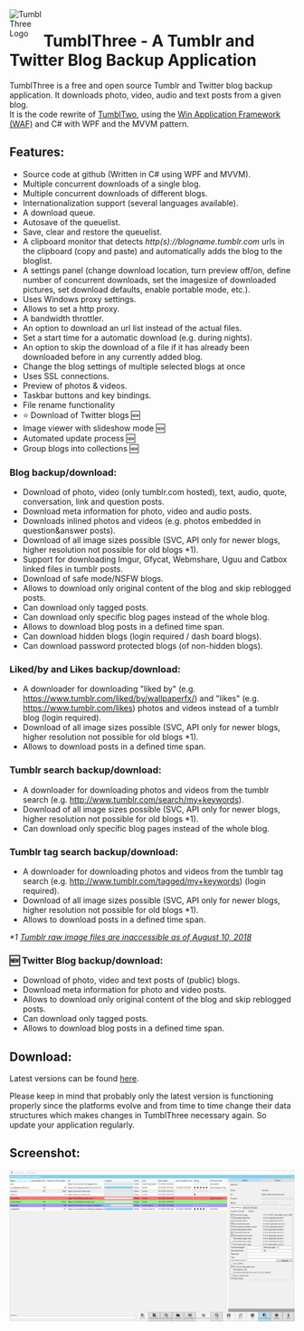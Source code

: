 <img align="left" width="60" height="60" src="https://github.com/TumblThreeApp/TumblThree/wiki/images/tumblthree_icon.png" alt="TumblThree Logo">

# TumblThree - A Tumblr and Twitter Blog Backup Application

TumblThree is a free and open source Tumblr and Twitter blog backup application. It downloads photo, video, audio and text posts from a given blog.<br/>
It is the code rewrite of [TumblTwo](https://github.com/johanneszab/TumblTwo), using the [Win Application Framework (WAF)](https://github.com/jbe2277/waf) and C# with WPF and the MVVM pattern.

## Features:

* Source code at github (Written in C# using WPF and MVVM).
* Multiple concurrent downloads of a single blog.
* Multiple concurrent downloads of different blogs.
* Internationalization support (several languages available).
* A download queue.
* Autosave of the queuelist.
* Save, clear and restore the queuelist.
* A clipboard monitor that detects *http(s)://blogname.tumblr.com* urls in the clipboard (copy and paste) and automatically adds the blog to the bloglist.
* A settings panel (change download location, turn preview off/on, define number of concurrent downloads, set the imagesize of downloaded pictures, set download defaults, enable portable mode, etc.).
* Uses Windows proxy settings.
* Allows to set a http proxy.
* A bandwidth throttler.
* An option to download an url list instead of the actual files.
* Set a start time for a automatic download (e.g. during nights).
* An option to skip the download of a file if it has already been downloaded before in any currently added blog.
* Change the blog settings of multiple selected blogs at once
* Uses SSL connections.
* Preview of photos & videos.
* Taskbar buttons and key bindings.
* File rename functionality
* :star: Download of Twitter blogs 🆕
* Image viewer with slideshow mode 🆕
* Automated update process 🆕
* Group blogs into collections 🆕

### Blog backup/download:

* Download of photo, video (only tumblr.com hosted), text, audio, quote, conversation, link and question posts.
* Download meta information for photo, video and audio posts.
* Downloads inlined photos and videos (e.g. photos embedded in question&answer posts).
* Download of all image sizes possible (SVC, API only for newer blogs, higher resolution not possible for old blogs *1).
* Support for downloading Imgur, Gfycat, Webmshare, Uguu and Catbox linked files in tumblr posts.
* Download of safe mode/NSFW blogs.
* Allows to download only original content of the blog and skip reblogged posts.
* Can download only tagged posts.
* Can download only specific blog pages instead of the whole blog.
* Allows to download blog posts in a defined time span.
* Can download hidden blogs (login required / dash board blogs).
* Can download password protected blogs (of non-hidden blogs).

### Liked/by and Likes backup/download:

* A downloader for downloading "liked by" (e.g. https://www.tumblr.com/liked/by/wallpaperfx/) and "likes" (e.g. https://www.tumblr.com/likes) photos and videos instead of a tumblr blog (login required).
* Download of all image sizes possible (SVC, API only for newer blogs, higher resolution not possible for old blogs *1).
* Allows to download posts in a defined time span. 

### Tumblr search backup/download:

* A downloader for downloading photos and videos from the tumblr search (e.g. http://www.tumblr.com/search/my+keywords).
* Download of all image sizes possible (SVC, API only for newer blogs, higher resolution not possible for old blogs *1).
* Can download only specific blog pages instead of the whole blog.

### Tumblr tag search backup/download:

* A downloader for downloading photos and videos from the tumblr tag search (e.g. http://www.tumblr.com/tagged/my+keywords) (login required).
* Download of all image sizes possible (SVC, API only for newer blogs, higher resolution not possible for old blogs *1).
* Allows to download posts in a defined time span.

_*1 [Tumblr raw image files are inaccessible as of August 10, 2018](https://github.com/johanneszab/TumblThree/issues/261)_

### 🆕 Twitter Blog backup/download:

* Download of photo, video and text posts of (public) blogs.
* Download meta information for photo and video posts.
* Allows to download only original content of the blog and skip reblogged posts.
* Can download only tagged posts.
* Allows to download blog posts in a defined time span.

## Download:

Latest versions can be found [here](https://github.com/TumblThreeApp/TumblThree/releases).

Please keep in mind that probably only the latest version is functioning properly since the platforms evolve and from time to time change their data structures which makes changes in TumblThree necessary again. So update your application regularly.

## Screenshot:
[![TumblThree Main UI](images/tumblthree.png)](images/tumblthree.png)
